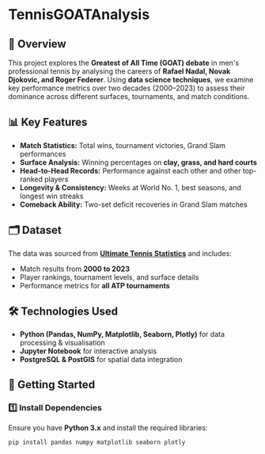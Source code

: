 # TennisGOATAnalysis

## 📖 Overview  
This project explores the **Greatest of All Time (GOAT) debate** in men's professional tennis by analysing the careers of **Rafael Nadal, Novak Djokovic, and Roger Federer**. Using **data science techniques**, we examine key performance metrics over two decades (2000–2023) to assess their dominance across different surfaces, tournaments, and match conditions.

## 📊 Key Features  
- **Match Statistics:** Total wins, tournament victories, Grand Slam performances  
- **Surface Analysis:** Winning percentages on **clay, grass, and hard courts**  
- **Head-to-Head Records:** Performance against each other and other top-ranked players  
- **Longevity & Consistency:** Weeks at World No. 1, best seasons, and longest win streaks  
- **Comeback Ability:** Two-set deficit recoveries in Grand Slam matches  

## 🗂️ Dataset  
The data was sourced from **[Ultimate Tennis Statistics](https://www.ultimatetennisstatistics.com/)** and includes:  
- Match results from **2000 to 2023**  
- Player rankings, tournament levels, and surface details  
- Performance metrics for **all ATP tournaments**  

## 🛠️ Technologies Used  
- **Python (Pandas, NumPy, Matplotlib, Seaborn, Plotly)** for data processing & visualisation  
- **Jupyter Notebook** for interactive analysis  
- **PostgreSQL & PostGIS** for spatial data integration  

## 🚀 Getting Started  
### 1️⃣ Install Dependencies  
Ensure you have **Python 3.x** and install the required libraries:  
```bash
pip install pandas numpy matplotlib seaborn plotly

